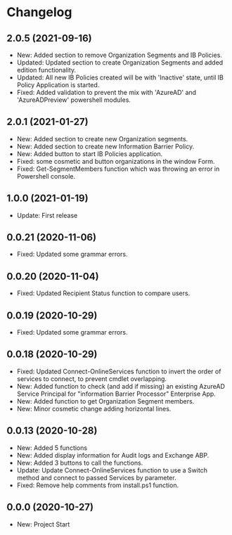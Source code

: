 ﻿# Changelog  

## 2.0.5 (2021-09-16)  
- New: Added section to remove Organization Segments and IB Policies.  
- Updated: Updated section to create Organization Segments and added edition functionality.
- Updated: All new IB Policies created will be with 'Inactive' state, until IB Policy Application is started.
- Fixed: Added validation to prevent the mix with 'AzureAD' and 'AzureADPreview' powershell modules.

## 2.0.1 (2021-01-27)  
- New: Added section to create new Organization segments.  
- New: Added section to create new Information Barrier Policy.  
- New: Added button to start IB Policies application.  
- Fixed: some cosmetic and button organizations in the window Form.  
- Fixed: Get-SegmentMembers function which was throwing an error in Powershell console.

## 1.0.0 (2021-01-19)  
- Update: First release  

## 0.0.21 (2020-11-06)  
- Fixed: Updated some grammar errors.  

## 0.0.20 (2020-11-04)  
- Fixed: Updated Recipient Status function to compare users.  

## 0.0.19 (2020-10-29)  
- Fixed: Updated some grammar errors.  

## 0.0.18 (2020-10-29)  
- Fixed: Updated Connect-OnlineServices function to invert the order of services to connect, to prevent cmdlet overlapping.  
- New: Added function to check (and add if missing) an existing AzureAD Service Principal for "information Barrier Processor" Enterprise App.  
- New: Added function to get Organization Segment members.  
- New: Minor cosmetic change adding horizontal lines.  

## 0.0.13 (2020-10-28)  
 - New: Added 5 functions  
 - New: Added display information for Audit logs and Exchange ABP.  
 - New: Added 3 buttons to call the functions.  
 - Update: Update Connect-OnlineServices function to use a Switch method and connect to passed Services by parameter.  
 - Fixed: Remove help comments from install.ps1 function.  

## 0.0.0 (2020-10-27)  
 - New: Project Start